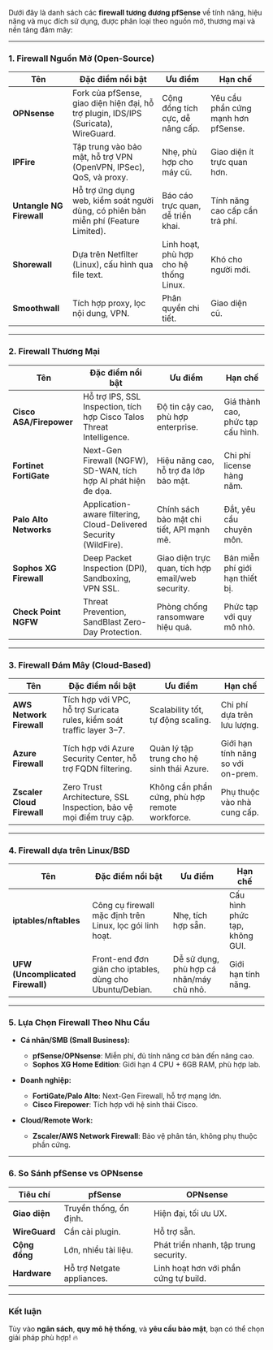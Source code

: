Dưới đây là danh sách các **firewall tương đương pfSense** về tính năng, hiệu năng và mục đích sử dụng, được phân loại theo nguồn mở, thương mại và nền tảng đám mây:

---

### **1. Firewall Nguồn Mở (Open-Source)**
| Tên                | Đặc điểm nổi bật                                                                 | Ưu điểm                                       | Hạn chế                          |
|---------------------|---------------------------------------------------------------------------------|-----------------------------------------------|-----------------------------------|
| **OPNsense**        | Fork của pfSense, giao diện hiện đại, hỗ trợ plugin, IDS/IPS (Suricata), WireGuard. | Cộng đồng tích cực, dễ nâng cấp.              | Yêu cầu phần cứng mạnh hơn pfSense. |
| **IPFire**          | Tập trung vào bảo mật, hỗ trợ VPN (OpenVPN, IPSec), QoS, và proxy.               | Nhẹ, phù hợp cho máy cũ.                      | Giao diện ít trực quan hơn.        |
| **Untangle NG Firewall** | Hỗ trợ ứng dụng web, kiểm soát người dùng, có phiên bản miễn phí (Feature Limited). | Báo cáo trực quan, dễ triển khai.             | Tính năng cao cấp cần trả phí.     |
| **Shorewall**       | Dựa trên Netfilter (Linux), cấu hình qua file text.                              | Linh hoạt, phù hợp cho hệ thống Linux.         | Khó cho người mới.                |
| **Smoothwall**      | Tích hợp proxy, lọc nội dung, VPN.                                              | Phân quyền chi tiết.                          | Giao diện cũ.                     |

---

### **2. Firewall Thương Mại**
| Tên                      | Đặc điểm nổi bật                                                                 | Ưu điểm                                       | Hạn chế                          |
|--------------------------|---------------------------------------------------------------------------------|-----------------------------------------------|-----------------------------------|
| **Cisco ASA/Firepower**  | Hỗ trợ IPS, SSL Inspection, tích hợp Cisco Talos Threat Intelligence.            | Độ tin cậy cao, phù hợp enterprise.           | Giá thành cao, phức tạp cấu hình. |
| **Fortinet FortiGate**   | Next-Gen Firewall (NGFW), SD-WAN, tích hợp AI phát hiện đe dọa.                  | Hiệu năng cao, hỗ trợ đa lớp bảo mật.         | Chi phí license hàng năm.         |
| **Palo Alto Networks**   | Application-aware filtering, Cloud-Delivered Security (WildFire).                | Chính sách bảo mật chi tiết, API mạnh mẽ.     | Đắt, yêu cầu chuyên môn.          |
| **Sophos XG Firewall**   | Deep Packet Inspection (DPI), Sandboxing, VPN SSL.                               | Giao diện trực quan, tích hợp email/web security. | Bản miễn phí giới hạn thiết bị.   |
| **Check Point NGFW**     | Threat Prevention, SandBlast Zero-Day Protection.                               | Phòng chống ransomware hiệu quả.              | Phức tạp với quy mô nhỏ.          |

---

### **3. Firewall Đám Mây (Cloud-Based)**
| Tên                      | Đặc điểm nổi bật                                                                 | Ưu điểm                                       | Hạn chế                          |
|--------------------------|---------------------------------------------------------------------------------|-----------------------------------------------|-----------------------------------|
| **AWS Network Firewall** | Tích hợp với VPC, hỗ trợ Suricata rules, kiểm soát traffic layer 3–7.            | Scalability tốt, tự động scaling.             | Chi phí dựa trên lưu lượng.       |
| **Azure Firewall**       | Tích hợp với Azure Security Center, hỗ trợ FQDN filtering.                      | Quản lý tập trung cho hệ sinh thái Azure.     | Giới hạn tính năng so với on-prem.|
| **Zscaler Cloud Firewall** | Zero Trust Architecture, SSL Inspection, bảo vệ mọi điểm truy cập.             | Không cần phần cứng, phù hợp remote workforce. | Phụ thuộc vào nhà cung cấp.       |

---

### **4. Firewall dựa trên Linux/BSD**
| Tên                | Đặc điểm nổi bật                                                                 | Ưu điểm                                       | Hạn chế                          |
|---------------------|---------------------------------------------------------------------------------|-----------------------------------------------|-----------------------------------|
| **iptables/nftables** | Công cụ firewall mặc định trên Linux, lọc gói linh hoạt.                        | Nhẹ, tích hợp sẵn.                            | Cấu hình phức tạp, không GUI.     |
| **UFW (Uncomplicated Firewall)** | Front-end đơn giản cho iptables, dùng cho Ubuntu/Debian.                        | Dễ sử dụng, phù hợp cá nhân/máy chủ nhỏ.      | Giới hạn tính năng.               |

---

### **5. Lựa Chọn Firewall Theo Nhu Cầu**
- **Cá nhân/SMB (Small Business):**  
  - **pfSense/OPNsense**: Miễn phí, đủ tính năng cơ bản đến nâng cao.  
  - **Sophos XG Home Edition**: Giới hạn 4 CPU + 6GB RAM, phù hợp lab.  

- **Doanh nghiệp:**  
  - **FortiGate/Palo Alto**: Next-Gen Firewall, hỗ trợ mạng lớn.  
  - **Cisco Firepower**: Tích hợp với hệ sinh thái Cisco.  

- **Cloud/Remote Work:**  
  - **Zscaler/AWS Network Firewall**: Bảo vệ phân tán, không phụ thuộc phần cứng.  

---

### **6. So Sánh pfSense vs OPNsense**
| Tiêu chí         | pfSense                          | OPNsense                          |
|------------------|----------------------------------|-----------------------------------|
| **Giao diện**    | Truyền thống, ổn định.           | Hiện đại, tối ưu UX.              |
| **WireGuard**    | Cần cài plugin.                  | Hỗ trợ sẵn.                       |
| **Cộng đồng**    | Lớn, nhiều tài liệu.             | Phát triển nhanh, tập trung security. |
| **Hardware**     | Hỗ trợ Netgate appliances.       | Linh hoạt hơn với phần cứng tự build. |

---

### **Kết luận**
Tùy vào **ngân sách**, **quy mô hệ thống**, và **yêu cầu bảo mật**, bạn có thể chọn giải pháp phù hợp! 🔥
